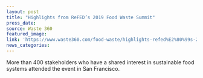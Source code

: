 ```yaml
---
layout: post
title: "Highlights from ReFED’s 2019 Food Waste Summit"
press_date:
source: Waste 360
featured_image:
link: 'https://www.waste360.com/food-waste/highlights-refed%E2%80%99s-2019-food-waste-summit'
news_categories:
---
```

More than 400 stakeholders who have a shared interest in sustainable food systems attended the event in San Francisco.
